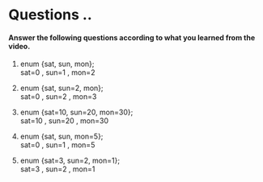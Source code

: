 # Questions ..

#### Answer the following questions according to what you learned from the video.

1. enum {sat, sun, mon};  
   sat=0 , sun=1 , mon=2

2. enum {sat, sun=2, mon};  
   sat=0 , sun=2 , mon=3

3. enum {sat=10, sun=20, mon=30};  
   sat=10 , sun=20 , mon=30

4. enum {sat, sun, mon=5};  
   sat=0 , sun=1 , mon=5

5. enum {sat=3, sun=2, mon=1};  
   sat=3 , sun=2 , mon=1
